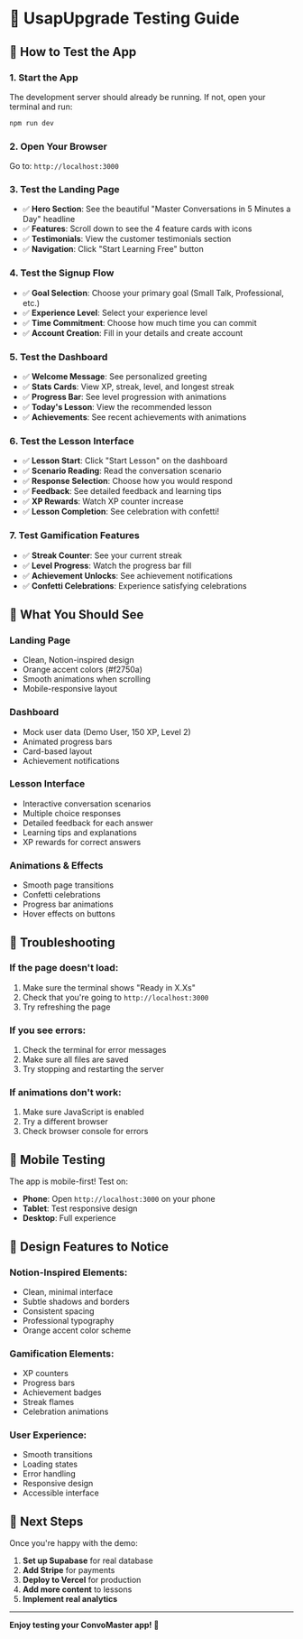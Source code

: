 # 🧪 UsapUpgrade Testing Guide

## 🚀 How to Test the App

### 1. **Start the App**
The development server should already be running. If not, open your terminal and run:
```bash
npm run dev
```

### 2. **Open Your Browser**
Go to: `http://localhost:3000`

### 3. **Test the Landing Page**
- ✅ **Hero Section**: See the beautiful "Master Conversations in 5 Minutes a Day" headline
- ✅ **Features**: Scroll down to see the 4 feature cards with icons
- ✅ **Testimonials**: View the customer testimonials section
- ✅ **Navigation**: Click "Start Learning Free" button

### 4. **Test the Signup Flow**
- ✅ **Goal Selection**: Choose your primary goal (Small Talk, Professional, etc.)
- ✅ **Experience Level**: Select your experience level
- ✅ **Time Commitment**: Choose how much time you can commit
- ✅ **Account Creation**: Fill in your details and create account

### 5. **Test the Dashboard**
- ✅ **Welcome Message**: See personalized greeting
- ✅ **Stats Cards**: View XP, streak, level, and longest streak
- ✅ **Progress Bar**: See level progression with animations
- ✅ **Today's Lesson**: View the recommended lesson
- ✅ **Achievements**: See recent achievements with animations

### 6. **Test the Lesson Interface**
- ✅ **Lesson Start**: Click "Start Lesson" on the dashboard
- ✅ **Scenario Reading**: Read the conversation scenario
- ✅ **Response Selection**: Choose how you would respond
- ✅ **Feedback**: See detailed feedback and learning tips
- ✅ **XP Rewards**: Watch XP counter increase
- ✅ **Lesson Completion**: See celebration with confetti!

### 7. **Test Gamification Features**
- ✅ **Streak Counter**: See your current streak
- ✅ **Level Progress**: Watch the progress bar fill
- ✅ **Achievement Unlocks**: See achievement notifications
- ✅ **Confetti Celebrations**: Experience satisfying celebrations

## 🎯 **What You Should See**

### **Landing Page**
- Clean, Notion-inspired design
- Orange accent colors (#f2750a)
- Smooth animations when scrolling
- Mobile-responsive layout

### **Dashboard**
- Mock user data (Demo User, 150 XP, Level 2)
- Animated progress bars
- Card-based layout
- Achievement notifications

### **Lesson Interface**
- Interactive conversation scenarios
- Multiple choice responses
- Detailed feedback for each answer
- Learning tips and explanations
- XP rewards for correct answers

### **Animations & Effects**
- Smooth page transitions
- Confetti celebrations
- Progress bar animations
- Hover effects on buttons

## 🔧 **Troubleshooting**

### **If the page doesn't load:**
1. Make sure the terminal shows "Ready in X.Xs"
2. Check that you're going to `http://localhost:3000`
3. Try refreshing the page

### **If you see errors:**
1. Check the terminal for error messages
2. Make sure all files are saved
3. Try stopping and restarting the server

### **If animations don't work:**
1. Make sure JavaScript is enabled
2. Try a different browser
3. Check browser console for errors

## 📱 **Mobile Testing**

The app is mobile-first! Test on:
- **Phone**: Open `http://localhost:3000` on your phone
- **Tablet**: Test responsive design
- **Desktop**: Full experience

## 🎨 **Design Features to Notice**

### **Notion-Inspired Elements:**
- Clean, minimal interface
- Subtle shadows and borders
- Consistent spacing
- Professional typography
- Orange accent color scheme

### **Gamification Elements:**
- XP counters
- Progress bars
- Achievement badges
- Streak flames
- Celebration animations

### **User Experience:**
- Smooth transitions
- Loading states
- Error handling
- Responsive design
- Accessible interface

## 🚀 **Next Steps**

Once you're happy with the demo:
1. **Set up Supabase** for real database
2. **Add Stripe** for payments
3. **Deploy to Vercel** for production
4. **Add more content** to lessons
5. **Implement real analytics**

---

**Enjoy testing your ConvoMaster app! 🎉** 